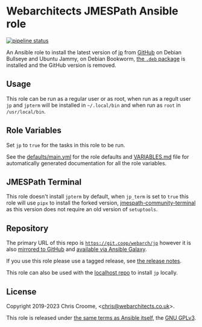 # Webarchitects JMESPath Ansible role

[![pipeline status](https://git.coop/webarch/jp/badges/main/pipeline.svg)](https://git.coop/webarch/jp/-/commits/main)

An Ansible role to install the latest version of [jp](https://github.com/jmespath/jp) from [GitHub](https://github.com/jmespath/jp/releases/latest) on Debian Bullseye and Ubuntu Jammy, on Debian Bookworm, [the `.deb` package](https://packages.debian.org/bookworm/jp) is installed and the GitHub version is removed.

## Usage

This role can be run as a regular user or as root, when run as a regult user `jp` and `jpterm` will be installed in `~/.local/bin` and when run as `root` in `/usr/local/bin`.

## Role Variables

Set `jp` to `true` for the tasks in this role to be run.

See the [defaults/main.yml](defaults/main.yml) for the role defaults and [VARIABLES.md](VARIABLES.md) file for automatically generated documentation for all the role variables.

## JMESPath Terminal

This role doesn't install `jpterm` by default, when `jp_term` is set to `true` this role will use `pipx` to install the forked version, [jmespath-community-terminal](https://github.com/jmespath-community/jmespath.terminal) as this version does not require an old version of `setuptools`.

## Repository

The primary URL of this repo is [`https://git.coop/webarch/jp`](https://git.coop/webarch/jp) however it is also [mirrored to GitHub](https://github.com/webarch-coop/ansible-role-jp) and [available via Ansible Galaxy](https://galaxy.ansible.com/chriscroome/jp).

If you use this role please use a tagged release, see [the release notes](https://git.coop/webarch/jp/-/releases).

This role can also be used with the [localhost repo](https://git.coop/webarch/localhost) to install `jp` locally.

## License

Copyright 2019-2023 Chris Croome, &lt;[chris@webarchitects.co.uk](mailto:chris@webarchitects.co.uk)&gt;.

This role is released under [the same terms as Ansible itself](https://github.com/ansible/ansible/blob/devel/COPYING), the [GNU GPLv3](LICENSE).
